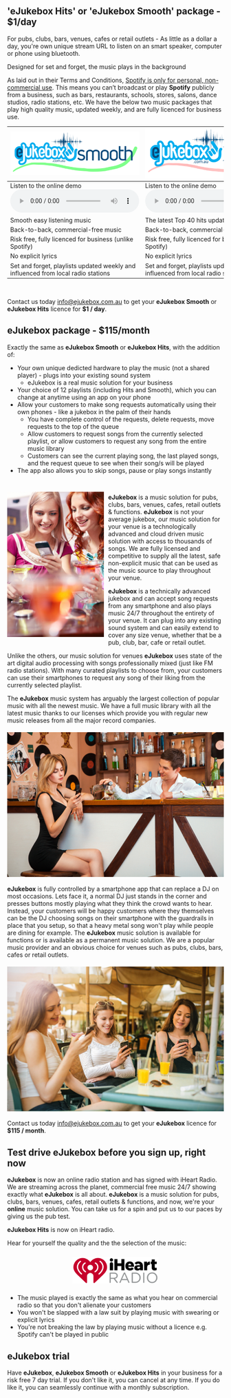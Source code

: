 [//]: # (margin:top right bottom left)
[//]: # (https://raw.githubusercontent.com/joshbuchea/HEAD/master/README.md | example of markdown)
[//]: # (Guide to aligning images https://gist.github.com/DavidWells/7d2e0e1bc78f4ac59a123ddf8b74932d)
## 'eJukebox Hits' or 'eJukebox Smooth' package - $1/day

For pubs, clubs, bars, venues, cafes or retail outlets - As little as a dollar a day, you're own unique stream URL to listen on an smart speaker, computer or phone using bluetooth.

Designed for set and forget, the music plays in the background

As laid out in their Terms and Conditions, [Spotify is only for personal, non-commercial use](https://support.spotify.com/us/article/spotify-public-commercial-use/). This means you can’t broadcast or play **Spotify** publicly from a business, such as bars, restaurants, schools, stores, salons, dance studios, radio stations, etc. We have the below two music packages that play high quality music, updated weekly, and are fully licenced for business use.

| ![./smooth-package.html](blobs/eJukebox_Smooth.png)| ![./hits-package.html](blobs/eJukebox_Hits.png) |
| ----------- | ----------- |
| Listen to the online demo <audio src="https://listen.ejukebox.net/two" type="audio/mpeg" controls></audio> | Listen to the online demo <audio src="https://listen.ejukebox.net/one" type="audio/mpeg" controls></audio> |
| Smooth easy listening music | The latest Top 40 hits updated weekly |
| Back-to-back, commercial-free music | Back-to-back, commercial-free music |
| Risk free, fully licenced for business (unlike Spotify) | Risk free, fully licenced for business (unlike Spotify) |
| No explicit lyrics | No explicit lyrics |
| Set and forget, playlists updated weekly and influenced from local radio stations | Set and forget, playlists updated weekly and influenced from local radio stations |

<br>

Contact us today [info@ejukebox.com.au](mailto:info@ejukebox.com.au) to get your **eJukebox Smooth** or **eJukebox Hits** licence for **$1 / day**.

## eJukebox package - $115/month

Exactly the same as **eJukebox Smooth** or **eJukebox Hits**, with the addition of:
- Your own unique dedicted hardware to play the music (not a shared player) - plugs into your existing sound system
  - eJukebox is a real music solution for your business
- Your choice of 12 playlists (including Hits and Smooth), which you can change at anytime using an app on your phone
- Allow your customers to make song requests automatically using their own phones - like a jukebox in the palm of their hands
  - You have complete control of the requests, delete requests, move requests to the top of the queue
  - Allow customers to request songs from the currently selected playlist, or allow customers to request any song from the entire music library
  - Customers can see the current playing song, the last played songs, and the request queue to see when their song/s will be played
- The app also allows you to skip songs, pause or play songs instantly

<br>

<img align="left" style="vertical-align:middle;margin:10px 10px 5px 0px" width="225" src="blobs/what_is_ejukebox.jpg">

**eJukebox** is a music solution for pubs, clubs, bars, venues, cafes, retail outlets & functions. **eJukebox** is not your average jukebox, our music solution for your venue is a technologically advanced and cloud driven music solution with access to thousands of songs. We are fully licensed and competitive to supply all the latest, safe non-explicit music that can be used as the music source to play throughout your venue. 

**eJukebox** is a technically advanced jukebox and can accept song requests from any smartphone and also plays music 24/7 throughout the entirety of your venue. It can plug into any existing sound system and can easily extend to cover any size venue, whether that be a pub, club, bar, cafe or retail outlet.

Unlike the others, our music solution for venues **eJukebox** uses state of the art digital audio processing with songs professionally mixed (just like FM radio stations). With many curated playlists to choose from, your customers can use their smartphones to request any song of their liking from the currently selected playlist.

The **eJukebox** music system has arguably the largest collection of popular music with all the newest music. We have a full music library with all the latest music thanks to our licenses which provide you with regular new music releases from all the major record companies.

<p align="center">
<img style="vertical-align:middle;margin:5px 0px 5px 0px" width="600" src="blobs/eJukebox_fun04.jpg"></p>

**eJukebox** is fully controlled by a smartphone app that can replace a DJ on most occasions. Lets face it, a normal DJ just stands in the corner and presses buttons mostly playing what they think the crowd wants to hear. Instead, your customers will be happy customers where they themselves can be the DJ choosing songs on their smartphone with the guardrails in place that you setup, so that a heavy metal song won't play while people are dining for example. The **eJukebox** music solution is available for functions or is available as a permanent music solution. We are a popular music provider and an obvious choice for venues such as pubs, clubs, bars, cafes or retail outlets.

<p align="center">
<img style="vertical-align:middle;margin:5px 0px 5px 0px" width="600" src="blobs/eJukebox_fun07.jpg"></p>

Contact us today [info@ejukebox.com.au](mailto:info@ejukebox.com.au) to get your **eJukebox** licence for **$115 / month**.

## Test drive **eJukebox** before you sign up, right now
**eJukebox** is now an online radio station and has signed with iHeart Radio. We are streaming across the planet, commercial free music 24/7 showing exactly what **eJukebox** is all about. **eJukebox** is a music solution for pubs, clubs, bars, venues, cafes, retail outlets & functions, and now, we're your **online** music solution. You can take us for a spin and put us to our paces by giving us the pub test. 

**eJukebox Hits** is now on iHeart radio.

Hear for yourself the quality and the the selection of the music:

<p align="center"><a href="./stream-us.html">
<img style="vertical-align:middle;margin:10px 0px 10px 0px" width="200" src="blobs/iHeartRadio_logo.png">
</a></p>

- The music played is exactly the same as what you hear on commercial radio so that you don't alienate your customers
- You won't be slapped with a law suit by playing music with swearing or explicit lyrics
- You're not breaking the law by playing music without a licence e.g. Spotify can't be played in public

## **eJukebox** trial
Have **eJukebox**, **eJukebox Smooth** or **eJukebox Hits** in your business for a risk free 7 day trial. If you don't like it, you can cancel at any time. If you do like it, you can seamlessly continue with a monthly subscription.